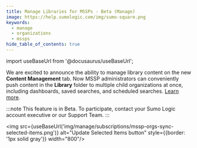 ```yaml
---
title: Manage Libraries for MSSPs - Beta (Manage)
image: https://help.sumologic.com/img/sumo-square.png
keywords:
  - manage
  - organizations
  - mssps
hide_table_of_contents: true    
---
```


import useBaseUrl from '@docusaurus/useBaseUrl';

We are excited to announce the ability to manage library content on the new **Content Management** tab. Now MSSP administrators can conveniently push content in the **Library** folder to multiple child organizations at once, including dashboards, saved searches, and scheduled searches. [Learn more](/docs/manage/manage-subscription/create-and-manage-orgs/manage-orgs-for-mssps/).

:::note
This feature is in Beta. To participate, contact your Sumo Logic account executive or our Support Team.
:::

<img src={useBaseUrl('img/manage/subscriptions/mssp-orgs-sync-selected-items.png')} alt="Update Selected Items button" style={{border: '1px solid gray'}} width="800"/>
